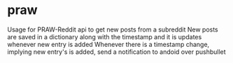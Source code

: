 # praw
Usage for PRAW-Reddit api to get new posts from a subreddit
New posts are saved in a dictionary along with the timestamp and it is updates whenever new entry is added
Whenever there is a timestamp change, implying new entry's is added, send a notification to andoid over pushbullet
